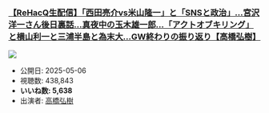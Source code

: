 ### [【ReHacQ生配信】「西田亮介vs米山隆一」と「SNSと政治」…宮沢洋一さん後日裏話…真夜中の玉木雄一郎…「アクトオブキリング」と横山利一と三浦半島と為末大…GW終わりの振り返り【高橋弘樹】](https://www.youtube.com/watch?v=OGsmARNsNYU)
[![](https://img.youtube.com/vi/OGsmARNsNYU/sddefault.jpg)](https://www.youtube.com/watch?v=OGsmARNsNYU)
-   公開日: 2025-05-06
-   視聴数: 438,843
-   **いいね数: 5,638**
-   出演者: [高橋弘樹](/rehacq_fan/people/高橋弘樹 "wikilink")
